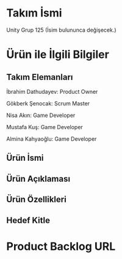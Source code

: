 # Takım İsmi
Unity Grup 125 (İsim bulununca değişecek.)

# Ürün ile İlgili Bilgiler

## Takım Elemanları
İbrahim Dathudayev: Product Owner

Gökberk Şenocak: Scrum Master

Nisa Akın: Game Developer

Mustafa Kuş: Game Developer

Almina Kahyaoğlu: Game Developer

## Ürün İsmi

## Ürün Açıklaması

## Ürün Özellikleri

## Hedef Kitle

# Product Backlog URL
